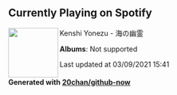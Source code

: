 ## Currently Playing on Spotify

[<img align="left" width="100" src="https://i.scdn.co/image/ab67616d0000b273ed8e4fc843a2a83d8f84804e">](https://open.spotify.com/album/5EqCaZ6lsPx7wTqO6WWAUB)

Kenshi Yonezu - 海の幽霊

**Albums**: Not supported

Last updated at 03/09/2021 15:41

#### Generated with [20chan/github-now](https://github.com/20chan/github-now)


<!--
**20chan/20chan** is a ✨ _special_ ✨ repository because its `README.md` (this file) appears on your GitHub profile.

Here are some ideas to get you started:

- 🔭 I’m currently working on ...
- 🌱 I’m currently learning ...
- 👯 I’m looking to collaborate on ...
- 🤔 I’m looking for help with ...
- 💬 Ask me about ...
- 📫 How to reach me: ...
- 😄 Pronouns: ...
- ⚡ Fun fact: ...
-->
